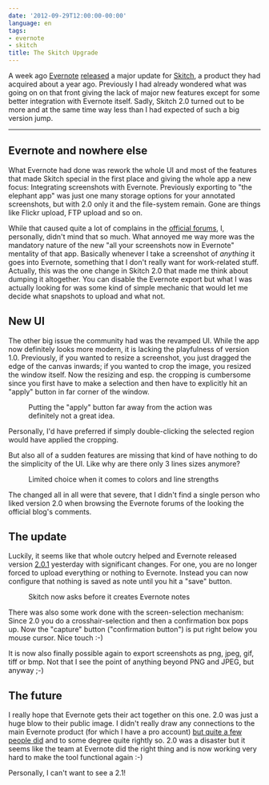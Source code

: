 ```yaml
---
date: '2012-09-29T12:00:00-00:00'
language: en
tags:
- evernote
- skitch
title: The Skitch Upgrade
---
```



A week ago [Evernote][en] [released][2.0] a major update for [Skitch][skitch], a product they had acquired about a year ago. Previously I had already wondered what was going on on that front giving the lack of major new features except for some better integration with Evernote itself. Sadly, Skitch 2.0 turned out to be more and at the same time way less than I had expected of such a big version jump.

---------------

## Evernote and nowhere else

What Evernote had done was rework the whole UI and most of the features that made Skitch special in the first place and giving the whole app a new focus: Integrating screenshots with Evernote. Previously exporting to "the elephant app" was just one many storage options for your annotated screenshots, but with 2.0 only it and the file-system remain. Gone are things like Flickr upload, FTP upload and so on.

While that caused quite a lot of complains in the [official forums](http://discussion.evernote.com/forum/83-skitch/), I, personally, didn't mind that so much. What annoyed me way more was the mandatory nature of the new "all your screenshots now in Evernote" mentality of that app. Basically whenever I take a screenshot of *anything* it goes into Evernote, something that I don't really want for work-related stuff. Actually, this was the one change in Skitch 2.0 that made me think about dumping it altogether. You can disable the Evernote export but what I was actually looking for was some kind of simple mechanic that would let me decide what snapshots to upload and what not.

## New UI

The other big issue the community had was the revamped UI. While the app now definitely looks more modern, it is lacking the playfulness of version 1.0. Previously, if you wanted to resize a screenshot, you just dragged the edge of the canvas inwards; if you wanted to crop the image, you resized the window itself. Now the resizing and esp. the cropping is cumbersome since you first have to make a selection and then have to explicitly hit an "apply" button in far corner of the window.

<figure><img src="/media/2012/apply.png" alt=""><figcaption>Putting the "apply" button far away from the action was definitely not a great idea.</figcaption></figure>

Personally, I'd have preferred if simply double-clicking the selected region would have applied the cropping.

But also all of a sudden features are missing that kind of have nothing to do the simplicity of the UI. Like why are there only 3 lines sizes anymore?

<figure><img src="/media/2012/options.png" alt=""><figcaption>Limited choice when it comes to colors and line strengths</figcaption></figure>

The changed all in all were that severe, that I didn't find a single person who liked version 2.0 when browsing the Evernote forums of the looking the official blog's comments.

## The update

Luckily, it seems like that whole outcry helped and Evernote released version [2.0.1](http://blog.evernote.com/2012/09/28/skitch-for-mac-update-you-asked-we-listened/) yesterday with significant changes. For one, you are no longer forced to upload everything or nothing to Evernote. Instead you can now configure that nothing is saved as note until you hit a "save" button.

<figure><img src="/media/2012/preferences.png" alt=""><figcaption>Skitch now asks before it creates Evernote notes</figcaption></figure>

There was also some work done with the screen-selection mechanism: Since 2.0 you do a crosshair-selection and then a confirmation box pops up. Now the "capture" button ("confirmation button") is put right below you mouse cursor. Nice touch :-)

It is now also finally possible again to export screenshots as png, jpeg, gif, tiff or bmp. Not that I see the point of anything beyond PNG and JPEG, but anyway ;-)

## The future

I really hope that Evernote gets their act together on this one. 2.0 was just a huge blow to their public image. I didn't really draw any connections to the main Evernote product (for which I have a pro account) [but quite a few people did](http://discussion.evernote.com/topic/29667-skitch-20-is-broken/) and to some degree quite rightly so. 2.0 was a disaster but it seems like the team at Evernote did the right thing and is now working very hard to make the tool functional again :-) 

Personally, I can't want to see a 2.1!

[en]: http://evernote.com
[skitch]: http://evernote.com/skitch/
[2.0]: http://blog.evernote.com/2012/09/19/the-all-new-skitch-2-0-for-iphone-mac-ipad-and-ipod-touch/